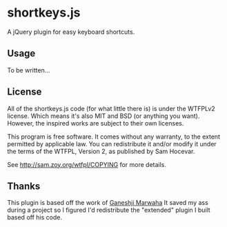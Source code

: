 shortkeys.js
===========

A jQuery plugin for easy keyboard shortcuts.

Usage
-----

To be written...

License
-------
All of the shortkeys.js code (for what little there is) is under the WTFPLv2 license. Which means it's also MIT and BSD (or anything you want). However, the inspired works are subject to their own licenses.

This program is free software. It comes without any warranty, to the extent permitted by applicable law. You can redistribute it and/or modify it under the terms of the WTFPL, Version 2, as published by Sam Hocevar. 

See http://sam.zoy.org/wtfpl/COPYING for more details.

Thanks
------

This plugin is based off the work of [Ganeshji Marwaha](http://www.gmarwaha.com/blog/2009/06/16/ctrl-key-combination-simple-jquery-plugin/)
It saved my ass during a project so I figured I'd redistribute the "extended" plugin I built based off his code.
